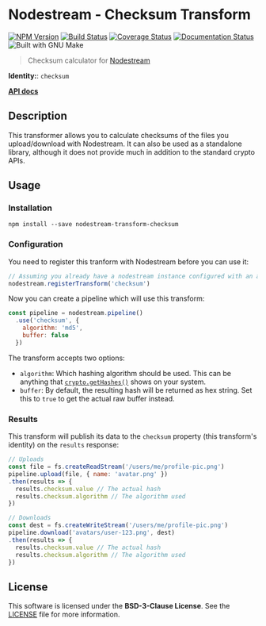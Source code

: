 [npm-badge]: https://badge.fury.io/js/nodestream-transform-checksum.svg
[npm-url]: https://npmjs.org/package/nodestream-transform-checksum
[travis-badge]: https://travis-ci.org/nodestream/nodestream-transform-checksum.svg
[travis-url]: https://travis-ci.org/nodestream/nodestream-transform-checksum
[coveralls-badge]: https://img.shields.io/coveralls/nodestream/nodestream-transform-checksum.svg
[coveralls-url]: https://coveralls.io/r/nodestream/nodestream-transform-checksum
[inch-badge]: http://inch-ci.org/github/nodestream/nodestream-transform-checksum.svg
[inch-url]: http://inch-ci.org/github/nodestream/nodestream-transform-checksum
[make-badge]: https://img.shields.io/badge/built%20with-GNU%20Make-brightgreen.svg
[apidocs-url]: https://nodestream.github.io/nodestream-transform-checksum
[nodestream-url]: https://github.com/nodestream/nodestream
[crypto-get-hashes]: https://nodejs.org/api/crypto.html#crypto_crypto_gethashes

# Nodestream - Checksum Transform

[![NPM Version][npm-badge]][npm-url]
[![Build Status][travis-badge]][travis-url]
[![Coverage Status][coveralls-badge]][coveralls-url]
[![Documentation Status][inch-badge]][inch-url]
![Built with GNU Make][make-badge]

> Checksum calculator for [Nodestream][nodestream-url]

**Identity:**: `checksum`

[**API docs**][apidocs-url]

## Description

This transformer allows you to calculate checksums of the files you upload/download with Nodestream. It can also be used as a standalone library, although it does not provide much in addition to the standard crypto APIs.

## Usage

### Installation

`npm install --save nodestream-transform-checksum`

### Configuration

You need to register this tranform with Nodestream before you can use it:

```js
// Assuming you already have a nodestream instance configured with an adapter
nodestream.registerTransform('checksum')
```

Now you can create a pipeline which will use this transform:

```js
const pipeline = nodestream.pipeline()
  .use('checksum', {
    algorithm: 'md5',
    buffer: false
  })
```

The transform accepts two options:

- `algorithm`: Which hashing algorithm should be used. This can be anything that [`crypto.getHashes()`][crypto-get-hashes] shows on your system.
- `buffer`: By default, the resulting hash will be returned as hex string. Set this to `true` to get the actual raw buffer instead.

### Results

This transform will publish its data to the `checksum` property (this transform's identity) on the `results` response:

```js
// Uploads
const file = fs.createReadStream('/users/me/profile-pic.png')
pipeline.upload(file, { name: 'avatar.png' })
.then(results => {
  results.checksum.value // The actual hash
  results.checksum.algorithm // The algorithm used
})

// Downloads
const dest = fs.createWriteStream('/users/me/profile-pic.png')
pipeline.download('avatars/user-123.png', dest)
.then(results => {
  results.checksum.value // The actual hash
  results.checksum.algorithm // The algorithm used
})
```

## License

This software is licensed under the **BSD-3-Clause License**. See the [LICENSE](LICENSE) file for more information.
